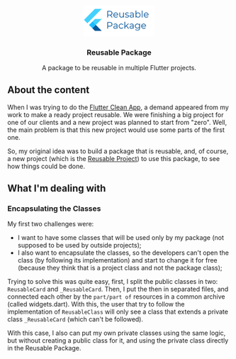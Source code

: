 <div align="center">
  <img src="assets/images/reusable-package.png" alt="Logo" width="160">

  <h3 align="center">Reusable Package</h3>

  <p align="center">
    A package to be reusable in multiple Flutter projects.
  </p>
</div>

## About the content

When I was trying to do the [Flutter Clean App](https://github.com/TulioPintoNeto/Flutter-Clean-Architecture), a demand appeared from my work to make a ready project reusable. We were finishing a big project for one of our clients and a new project was planned to start from "zero". Well, the main problem is that this new project would use some parts of the first one.

So, my original idea was to build a package that is reusable, and, of course, a new project (which is the [Reusable Project](https://github.com/TulioPintoNeto/reusable-project-A)) to use this package, to see how things could be done.

## What I'm dealing with

### Encapsulating the Classes

My first two challenges were:

- I want to have some classes that will be used only by my package (not supposed to be used by outside projects);
- I also want to encapsulate the classes, so the developers can't open the class (by following its implementation) and start to change it for free (because they think that is a project class and not the package class);

Trying to solve this was quite easy, first, I split the public classes in two: ```ReusableCard``` and ```_ReusableCard```. Then, I put the then in separated files, and connected each other by the ```part/part of``` resources in a common archive (called widgets.dart). With this, the user that try to follow the implementation of ```ReusableClass``` will only see a class that extends a private class ```_ReusableCard``` (which can't be followed).

With this case, I also can put my own private classes using the same logic, but without creating a public class for it, and using the private class directly in the Reusable Package.
